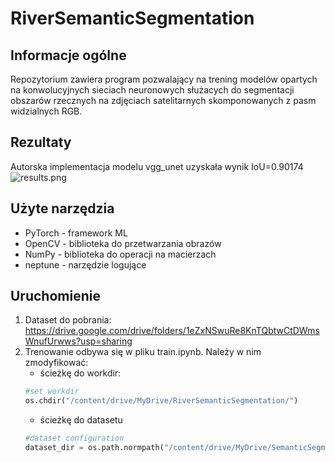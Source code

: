 # RiverSemanticSegmentation

## Informacje ogólne

Repozytorium zawiera program pozwalający na trening modelów opartych na konwolucyjnych sieciach neuronowych służacych do segmentacji obszarów rzecznych na zdjęciach satelitarnych skomponowanych z pasm widzialnych RGB.

## Rezultaty
Autorska implementacja modelu vgg_unet uzyskała wynik IoU=0.90174
![results.png](https://i.postimg.cc/Hk06sPNr/results.png)

## Użyte narzędzia
- PyTorch - framework ML
- OpenCV - biblioteka do przetwarzania obrazów
- NumPy - biblioteka do operacji na macierzach
- neptune - narzędzie logujące

## Uruchomienie

1. Dataset do pobrania: https://drive.google.com/drive/folders/1eZxNSwuRe8KnTQbtwCtDWmsWnufUrwws?usp=sharing
2. Trenowanie odbywa się w pliku train.ipynb. Należy w nim zmodyfikować:
	- ścieżkę do workdir:
	```python
	#set workdir
	os.chdir("/content/drive/MyDrive/RiverSemanticSegmentation/")
	```
	- ścieżkę do datasetu
	```python
	#dataset configuration
	dataset_dir = os.path.normpath("/content/drive/MyDrive/SemanticSegmentationV2/dataset/")
	```
